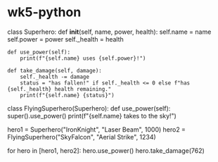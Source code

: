 # wk5-python

class Superhero:
    def __init__(self, name, power, health):
        self.name = name
        self.power = power
        self._health = health 

    def use_power(self):
        print(f"{self.name} uses {self.power}!")

    def take_damage(self, damage):
        self._health -= damage
        status = "has fallen!" if self._health <= 0 else f"has {self._health} health remaining."
        print(f"{self.name} {status}")

class FlyingSuperhero(Superhero):
    def use_power(self):
        super().use_power()
        print(f"{self.name} takes to the sky!")

hero1 = Superhero("IronKnight", "Laser Beam", 1000)
hero2 = FlyingSuperhero("SkyFalcon", "Aerial Strike", 1234)

for hero in [hero1, hero2]:
    hero.use_power()
    hero.take_damage(762)
